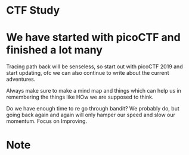 # CTF Study
 # We have started  with picoCTF and finished a lot many 
Tracing path back will be senseless, so start out with picoCTF 2019 and start updating, ofc we can also continue to write about the current adventures. 

Always make sure to make a mind map and things which can help us in remembering the things like HOw we are supposed to think. 

Do we have enough time to re go through bandit? 
We probably do, but going back again and again will only hamper our speed and slow our momentum. Focus on Improving. 
# Note

